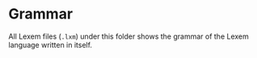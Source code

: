 # Grammar

All Lexem files (`.lxm`) under this folder shows the grammar of the Lexem language written in itself.
